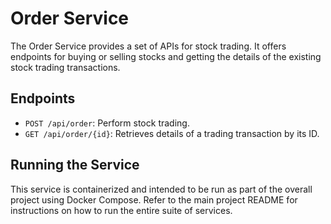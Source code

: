 # Order Service

The Order Service provides a set of APIs for stock trading. It offers endpoints for buying or selling stocks and getting the details of the existing stock trading transactions.

## Endpoints

- `POST /api/order`: Perform stock trading.
- `GET /api/order/{id}`: Retrieves details of a trading transaction by its ID.

## Running the Service

This service is containerized and intended to be run as part of the overall project using Docker Compose. Refer to the main project README for instructions on how to run the entire suite of services.
